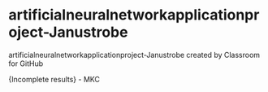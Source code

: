 # artificialneuralnetworkapplicationproject-Janustrobe

artificialneuralnetworkapplicationproject-Janustrobe created by Classroom for GitHub

{Incomplete results} - MKC
